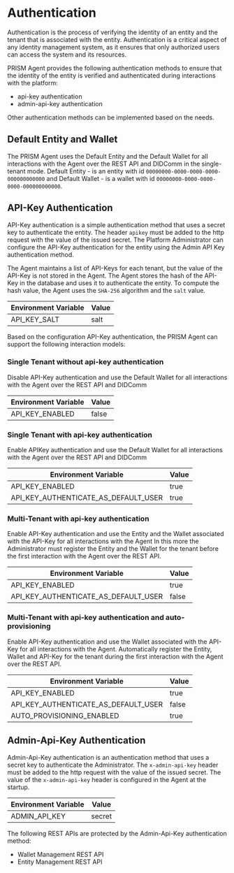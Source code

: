 # Authentication

Authentication is the process of verifying the identity of an entity and the tenant that is associated with the entity. 
Authentication is a critical aspect of any identity management system, as it ensures that only authorized users can access the system and its resources.

PRISM Agent provides the following authentication methods to ensure that the identity of the entity is verified and authenticated during interactions with the platform:
- api-key authentication
- admin-api-key authentication

Other authentication methods can be implemented based on the needs.

## Default Entity and Wallet

The PRISM Agent uses the Default Entity and the Default Wallet for all interactions with the Agent over the REST API and DIDComm in the single-tenant mode.
Default Entity - is an entity with id `00000000-0000-0000-0000-000000000000` and Default Wallet - is a wallet with id `00000000-0000-0000-0000-000000000000`.

## API-Key Authentication

API-Key authentication is a simple authentication method that uses a secret key to authenticate the entity.
The header `apikey` must be added to the http request with the value of the issued secret.
The Platform Administrator can configure the API-Key authentication for the entity using the Admin API Key authentication method.

The Agent maintains a list of API-Keys for each tenant, but the value of the API-Key is not stored in the Agent.
The Agent stores the hash of the API-Key in the database and uses it to authenticate the entity.
To compute the hash value, the Agent uses the `SHA-256` algorithm and the `salt` value.

|Environment Variable | Value |
|---------------------|-------|
| API_KEY_SALT        | salt  |

Based on the configuration API-Key authentication, the PRISM Agent can support the following interaction models:

### Single Tenant without api-key authentication
Disable API-Key authentication and use the Default Wallet for all interactions with the Agent over the REST API and DIDComm

| Environment Variable | Value  |
|----------------------|--------|
| API_KEY_ENABLED      | false  |

### Single Tenant with api-key authentication
Enable APIKey authentication and use the Default Wallet for all interactions with the Agent over the  REST API and DIDComm

| Environment Variable                 | Value |
|--------------------------------------|-------|
| API_KEY_ENABLED                      | true  |
| API_KEY_AUTHENTICATE_AS_DEFAULT_USER | true  |

### Multi-Tenant with api-key authentication

Enable API-Key authentication and use the Entity and the Wallet associated with the API-Key for all interactions with the Agent
In this more the Administrator must register the Entity and the Wallet for the tenant before the first interaction with the Agent over the REST API.

| Environment Variable                 | Value |
|--------------------------------------|-------|
| API_KEY_ENABLED                      | true  |
| API_KEY_AUTHENTICATE_AS_DEFAULT_USER | false |

### Multi-Tenant with api-key authentication and auto-provisioning

Enable API-Key authentication and use the Wallet associated with the API-Key for all interactions with the Agent. 
Automatically register the Entity, Wallet and API-Key for the tenant during the first interaction with the Agent over the REST API.

| Environment Variable                  | Value |
|---------------------------------------|-------|
| API_KEY_ENABLED                       | true  |
| API_KEY_AUTHENTICATE_AS_DEFAULT_USER  | false |
| AUTO_PROVISIONING_ENABLED             | true  |

## Admin-Api-Key Authentication

Admin-Api-Key authentication is an authentication method that uses a secret key to authenticate the Administrator.
The `x-admin-api-key` header must be added to the http request with the value of the issued secret.
The value of the `x-admin-api-key` header is configured in the Agent at the startup.

| Environment Variable | Value    |
|----------------------|----------|
| ADMIN_API_KEY        | secret   |

The following REST APIs are protected by the Admin-Api-Key authentication method:
- Wallet Management REST API
- Entity Management REST API